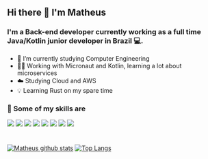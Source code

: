 ## Hi there 👋 I'm Matheus

### I'm a Back-end developer currently working as a full time Java/Kotlin junior developer in Brazil 💻.

- 🌱 I’m currently studying Computer Engineering
- 👨‍💻 Working with Micronaut and Kotlin, learning a lot about microservices
- ☁️ Studying Cloud and AWS
- 💡 Learning Rust on my spare time

### 🚀 Some of my skills are

<img src="https://img.shields.io/badge/TypeScript-%233178C6.svg?&style=for-the-badge&logo=typescript&logoColor=white" /> <img src="https://img.shields.io/badge/C%23-%23239120.svg?&style=for-the-badge&logo=c%20sharp&logoColor=white" />
<img src="https://img.shields.io/badge/Java-%23007396.svg?&style=for-the-badge&logo=java&logoColor=white" />
<img src="https://img.shields.io/badge/Kotlin-%230095D5.svg?&style=for-the-badge&logo=kotlin&logoColor=white" />
<img src="https://img.shields.io/badge/NodeJS-%23339933.svg?&style=for-the-badge&logo=ts-node&logoColor=white" />
<img src="https://img.shields.io/badge/SpringBoot-%236DB33F.svg?&style=for-the-badge&logo=spring%20boot&logoColor=white" />
<img src="https://img.shields.io/badge/Rust-%23000000.svg?&style=for-the-badge&logo=rust&logoColor=white" />
<img src="https://img.shields.io/badge/AWS-%23232F3E.svg?&style=for-the-badge&logo=amazon%20aws&logoColor=white" />

#

[![Matheus github stats](https://github-readme-stats-r6ym8d0mf-panzerberg.vercel.app/api?username=hmathsan&theme=dark)](https://github.com/anuraghazra/github-readme-stats)
[![Top Langs](https://github-readme-stats-r6ym8d0mf-panzerberg.vercel.app/api/top-langs/?username=hmathsan&theme=dark&hide=html&layout=compact)](https://github.com/anuraghazra/github-readme-stats)
